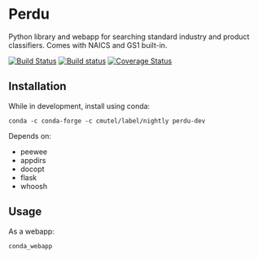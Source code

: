 # Perdu

Python library and webapp for searching standard industry and product classifiers. Comes with NAICS and GS1 built-in.

[![Build Status](https://travis-ci.org/cmutel/perdu.svg?branch=master)](https://travis-ci.org/cmutel/perdu) [![Build status](https://ci.appveyor.com/api/projects/status/46fi2vroxh6rruka?svg=true)](https://ci.appveyor.com/project/cmutel/perdu) [![Coverage Status](https://coveralls.io/repos/github/cmutel/perdu/badge.svg?branch=master)](https://coveralls.io/github/cmutel/perdu?branch=master)

## Installation

While in development, install using conda:

    conda -c conda-forge -c cmutel/label/nightly perdu-dev

Depends on:

* peewee
* appdirs
* docopt
* flask
* whoosh

## Usage

As a webapp:

    conda_webapp
